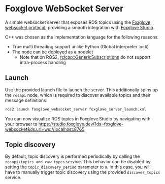 # Foxglove WebSocket Server

A simple websocket server that exposes ROS topics using the [Foxglove websocket protocol](https://github.com/foxglove/ws-protocol), providing a smooth integration with [Foxglove Studio](https://studio.foxglove.dev/).

C++ was chosen as the implementation language for the following reasons:
  - True multi threading support unlike Python (Global interpreter lock)
  - The node can be deployed as a nodelet
    - Note that on ROS2, [rclcpp::GenericSubscriptions](https://docs.ros2.org/galactic/api/rclcpp/classrclcpp_1_1GenericSubscription.html) do not support intra-process handling

## Launch

Use the provided launch file to launch the server. This additionally spins up the `rosapi` node, which is required to discover available topics and their message definitions.

```bash
ros2 launch foxglove_websocket_server foxglove_server_launch.xml
```

You can now visualize ROS topics in Foxglove Studio by navigating with your browser to https://studio.foxglove.dev/?ds=foxglove-websocket&ds.url=ws://localhost:8765


## Topic discovery

By default, topic discovery is performed periodically by calling the `rosapi/topics_and_raw_types` service. This behavior can be disabled by setting the `topic_discovery_period` parameter to `0`. In this case, you will have to manually trigger topic discovery using the provided `discover_topics` service.